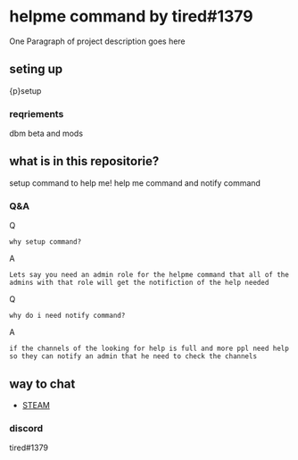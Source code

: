 
# helpme command by tired#1379

One Paragraph of project description goes here

## seting up

{p}setup

### reqriements

dbm beta and mods
## what is in this repositorie?
setup command to help me!
help me command
and notify command 


### Q&A

Q

```
why setup command?
```

A

```
Lets say you need an admin role for the helpme command that all of the admins with that role will get the notifiction of the help needed

```
Q
```
why do i need notify command?
```
A
```
if the channels of the looking for help is full and more ppl need help so they can notify an admin that he need to check the channels
```

## way to chat

* [STEAM ](https://steamcommunity.com/id/zZzTiredzZz) 

### discord
 tired#1379
